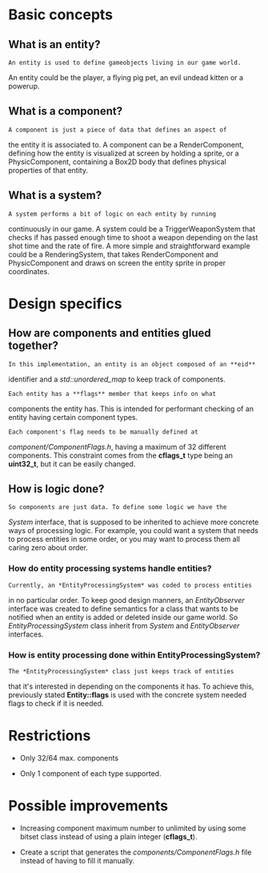 
# Basic concepts

## What is an entity?

	An entity is used to define gameobjects living in our game world.
An entity could be the player, a flying pig pet, an evil undead kitten
or a powerup.

## What is a component?

	A component is just a piece of data that defines an aspect of
the entity it is associated to. A component can be a RenderComponent,
defining how the entity is visualized at screen by holding a sprite,
or a PhysicComponent, containing a Box2D body that defines physical
properties of that entity.

## What is a system?

	A system performs a bit of logic on each entity by running
continuously in our game. A system could be a TriggerWeaponSystem
that checks if has passed enough time to shoot a weapon depending
on the last shot time and the rate of fire. A more simple and
straightforward example could be a RenderingSystem, that takes
RenderComponent and PhysicComponent and draws on screen the entity
sprite in proper coordinates.

# Design specifics

## How are components and entities glued together?

	In this implementation, an entity is an object composed of an **eid**
identifier and a *std::unordered_map* to keep track of components.

	Each entity has a **flags** member that keeps info on what
components the entity has. This is intended for performant checking
of an entity having certain component types.

	Each component's flag needs to be manually defined at
*component/ComponentFlags.h*, having a maximum of 32 different
components. This constraint comes from the **cflags_t** type being
an **uint32_t**, but it can be easily changed.

## How is logic done?

	So components are just data. To define some logic we have the
*System* interface, that is supposed to be inherited to achieve more
concrete ways of processing logic. For example, you could want a
system that needs to process entities in some order, or you may want
to process them all caring zero about order.

### How do entity processing systems handle entities?

	Currently, an *EntityProcessingSystem* was coded to process entities
in no particular order. To keep good design manners, an *EntityObserver*
interface was created to define semantics for a class that wants
to be notified when an entity is added or deleted inside our game world.
So *EntityProcessingSystem* class inherit from *System* and *EntityObserver*
interfaces.

### How is entity processing done within EntityProcessingSystem?

	The *EntityProcessingSystem* class just keeps track of entities
that it's interested in depending on the components it has. To achieve this,
previously stated **Entity::flags** is used with the concrete system
needed flags to check if it is needed.

# Restrictions

* Only 32/64 max. components

* Only 1 component of each type supported.

# Possible improvements

* Increasing component maximum number to unlimited by using some
bitset class instead of using a plain integer (**cflags_t**).

* Create a script that generates the *components/ComponentFlags.h*
file instead of having to fill it manually.
